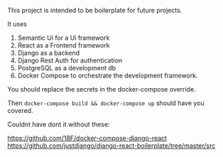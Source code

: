 This project is intended to be boilerplate for future projects.

It uses
1. Semantic Ui for a Ui framework
1. React as a Frontend framework
1. Django as a backend
1. Django Rest Auth for authentication
1. PostgreSQL as a development db
1. Docker Compose to orchestrate the development framework.

You should replace the secrets in the docker-compose override.

Then `docker-compose build && docker-compose up` should have you covered.


Couldnt have dont it without these:

https://github.com/18F/docker-compose-django-react
https://github.com/justdjango/django-react-boilerplate/tree/master/src

